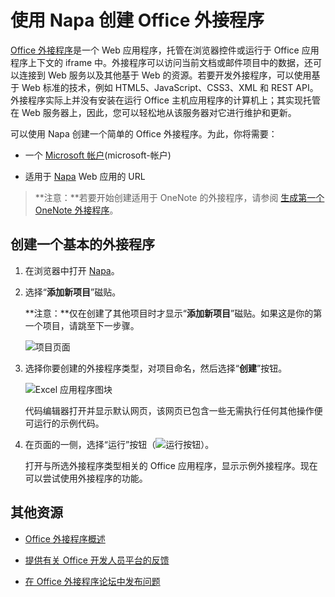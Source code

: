 
# <a name="create-an-office-add-in-with-napa"></a>使用 Napa 创建 Office 外接程序



[Office 外接程序](../../docs/overview/office-add-ins.md)是一个 Web 应用程序，托管在浏览器控件或运行于 Office 应用程序上下文的 iframe 中。外接程序可以访问当前文档或邮件项目中的数据，还可以连接到 Web 服务以及其他基于 Web 的资源。若要开发外接程序，可以使用基于 Web 标准的技术，例如 HTML5、JavaScript、CSS3、XML 和 REST API。外接程序实际上并没有安装在运行 Office 主机应用程序的计算机上；其实现托管在 Web 服务器上，因此，您可以轻松地从该服务器对它进行维护和更新。

可以使用 Napa 创建一个简单的 Office 外接程序。为此，你将需要：

- 一个 [Microsoft 帐户](http://www.microsoft.com/en-us/account/default.aspx)(microsoft-帐户)
    
- 适用于 [Napa](https://www.napacloudapp.com/ ) Web 应用的 URL

>**注意：**若要开始创建适用于 OneNote 的外接程序，请参阅 [生成第一个 OneNote 外接程序](../onenote/onenote-add-ins-getting-started.md)。

## <a name="create-a-basic-add-in"></a>创建一个基本的外接程序



1. 在浏览器中打开 [Napa](https://www.napacloudapp.com/ )。
    
2. 选择“**添加新项目**”磁贴。
    
     **注意：**仅在创建了其他项目时才显示“**添加新项目**”磁贴。如果这是你的第一个项目，请跳至下一步骤。
    
    ![项目页面](../../images/08fc36cf-7cc1-442f-a9a5-b6bb30d786a4.png)

3. 选择你要创建的外接程序类型，对项目命名，然后选择“**创建**”按钮。
    
    ![Excel 应用程序图块](../../images/Apps_NAPA_Excel_Tile.png)

    代码编辑器打开并显示默认网页，该网页已包含一些无需执行任何其他操作便可运行的示例代码。
    
4. 在页面的一侧，选择“运行”按钮（![运行按钮](../../images/Apps_NAPA_Run_Button.png)）。
    
    打开与所选外接程序类型相关的 Office 应用程序，显示示例外接程序。现在可以尝试使用外接程序的功能。
    

## <a name="additional-resources"></a>其他资源



- [Office 外接程序概述](../../docs/overview/office-add-ins.md)
    
- [提供有关 Office 开发人员平台的反馈](http://officespdev.uservoice.com/)
    
- [在 Office 外接程序论坛中发布问题](http://social.msdn.microsoft.com/Forums/officeapps/en-US/home?forum=appsforoffice%2Cofficestore&amp;filter=alltypes&amp;sort=lastpostdesc)
    

